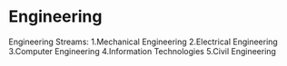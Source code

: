 # Engineering

Engineering Streams:
 1.Mechanical Engineering
 2.Electrical Engineering
 3.Computer Engineering
 4.Information Technologies
 5.Civil Engineering